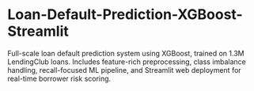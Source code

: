 # Loan-Default-Prediction-XGBoost-Streamlit
Full-scale loan default prediction system using XGBoost, trained on 1.3M LendingClub loans. Includes feature-rich preprocessing, class imbalance handling, recall-focused ML pipeline, and Streamlit web deployment for real-time borrower risk scoring.

